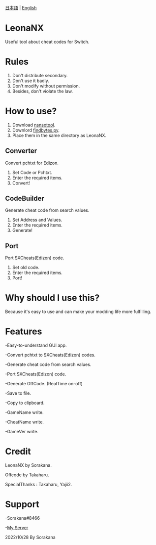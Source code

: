 [日本語](READMEjp.md) | [English](README.md)
# LeonaNX
Useful tool about cheat codes for Switch.
# Rules
1. Don't distribute secondary.
2. Don't use it badly.
3. Don't modify without permission.
4. Besides, don't violate the law.
# How to use?
1. Download [nsnsotool](https://github.com/0CBH0/nsnsotool/releases/tag/v1.0a).
2. Downlord [findbytes.py](https://gist.github.com/3096/ffd6d257f148aab0b74bfc50dfe43e80).
3. Place them in the same directory as LeonaNX.
## Converter
Convert pchtxt for Edizon.
1. Set Code or Pchtxt.
2. Enter the required items.
3. Convert!
## CodeBuilder
Generate cheat code from search values.
1. Set Address and Values.
2. Enter the required items.
3. Generate!
## Port
Port SXCheats(Edizon) code.
1. Set old code.
2. Enter the required items.
3. Port!
# Why should I use this?
Because it's easy to use and can make your modding life more fulfilling.
# Features
-Easy-to-understand GUI app.

-Convert pchtxt to SXCheats(Edizon) codes.

-Generate cheat code from search values.

-Port SXCheats(Edizon) code.

-Generate OffCode. (RealTime on-off)

-Save to file.

-Copy to clipboard.

-GameName write.

-CheatName write.

-GameVer write.
# Credit
LeonaNX by Sorakana.

Offcode by Takaharu.

SpecialThanks : Takaharu, Yajii2.
# Support
-Sorakana#8466

-[My Server](https://discord.gg/DQB6fcD6qq)

2022/10/28 By Sorakana
